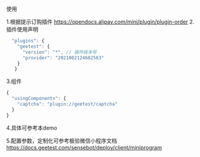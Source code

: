 使用

1.根据提示订购插件 https://opendocs.alipay.com/mini/plugin/plugin-order
2.插件使用声明
```javascript
  "plugins": {
    "geetest": {
      "version": "*", // 插件版本号
      "provider": "2021002124682563"
    }
   }
```
3.组件
```javascript
{
  "usingComponents": {
    "captcha": "plugin://geetest/captcha"
  }
}
```

4.具体可参考本demo

5.配置参数，定制化可参考极验微信小程序文档 https://docs.geetest.com/sensebot/deploy/client/miniprogram